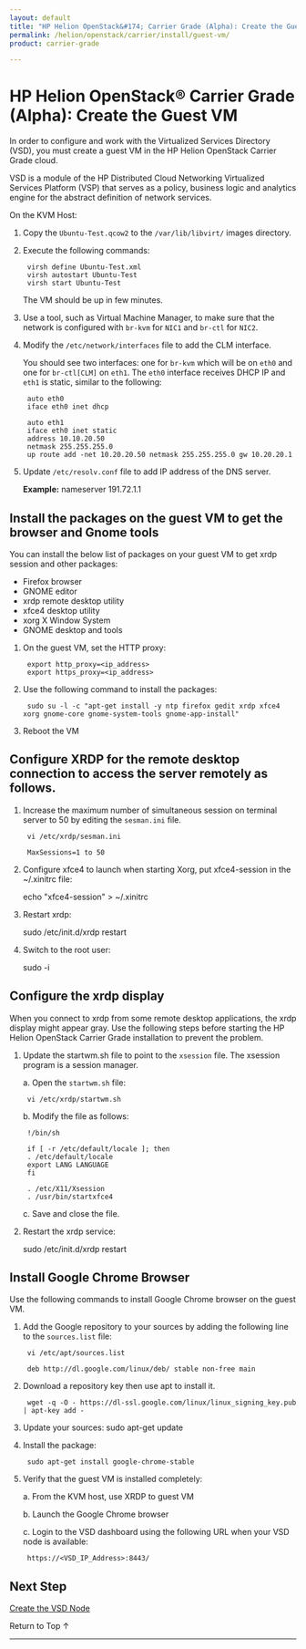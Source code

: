 ```yaml
---
layout: default
title: "HP Helion OpenStack&#174; Carrier Grade (Alpha): Create the Guest VM"
permalink: /helion/openstack/carrier/install/guest-vm/
product: carrier-grade

---
```

<!--UNDER REVISION-->


<script>

function PageRefresh {
onLoad="window.refresh"
}

PageRefresh();

</script>

# HP Helion OpenStack&#174; Carrier Grade (Alpha): Create the Guest VM 

In order to configure and work with the Virtualized Services Directory (VSD), you must create a guest VM in the HP Helion OpenStack Carrier Grade cloud.

VSD is a module of the HP Distributed Cloud Networking Virtualized Services Platform (VSP) that serves as a policy, business logic and analytics engine for the abstract definition of network services.

On the KVM Host:

1. Copy the `Ubuntu-Test.qcow2` to the `/var/lib/libvirt/` images directory.

2. Execute the following commands:

		virsh define Ubuntu-Test.xml
		virsh autostart Ubuntu-Test
		virsh start Ubuntu-Test

	The VM should be up in few minutes. 

3. Use a tool, such as Virtual Machine Manager, to make sure that the network is configured with `br-kvm` for `NIC1` and `br-ctl` for `NIC2`.

4. Modify the `/etc/network/interfaces` file to add the CLM interface. 


	You should see two interfaces: one for `br-kvm` which will be on `eth0` and one for `br-ctl[CLM]` on `eth1`. The `eth0` interface receives DHCP IP and `eth1` is static, similar to the following:

		auto eth0
		iface eth0 inet dhcp

		auto eth1
		iface eth0 inet static
		address 10.10.20.50
		netmask 255.255.255.0
		up route add -net 10.20.20.50 netmask 255.255.255.0 gw 10.20.20.1

5. Update `/etc/resolv.conf` file to add IP address of the DNS server.

	**Example:**
		nameserver     191.72.1.1

## Install the packages on the guest VM to get the browser and Gnome tools

You can install the below list of packages on your guest VM to get xrdp session and other packages:

* Firefox browser
* GNOME editor
* xrdp remote desktop utility
* xfce4 desktop utility
* xorg X Window System
* GNOME desktop and tools

1. On the guest VM, set the HTTP proxy:

		export http_proxy=<ip_address>
		export https_proxy=<ip_address>

2. Use the following command to install the packages:

		sudo su -l -c "apt-get install -y ntp firefox gedit xrdp xfce4 xorg gnome-core gnome-system-tools gnome-app-install"

3. Reboot the VM

## Configure XRDP for the remote desktop connection to access the server remotely as follows.

1. Increase the maximum number of simultaneous session on terminal server to 50 by editing the `sesman.ini` file.

		vi /etc/xrdp/sesman.ini

		MaxSessions=1 to 50

2. Configure xfce4 to launch when starting Xorg, put xfce4-session in the ~/.xinitrc file: 

	echo "xfce4-session" > ~/.xinitrc

3. Restart xrdp:

	sudo /etc/init.d/xrdp restart

4. Switch to the root user:

	sudo -i

## Configure the xrdp display

When you connect to xrdp from some remote desktop applications, the xrdp display might appear gray. Use the following steps before starting the HP Helion OpenStack Carrier Grade installation to prevent the problem.

1. Update the startwm.sh file to point to the `xsession` file. The xsession program is a session manager.

	a. Open the `startwm.sh` file:

		vi /etc/xrdp/startwm.sh

	b. Modify the file as follows:

		!/bin/sh

		if [ -r /etc/default/locale ]; then
		. /etc/default/locale
		export LANG LANGUAGE
		fi

		. /etc/X11/Xsession
		. /usr/bin/startxfce4

	c. Save and close the file.

2. Restart the xrdp service:

	sudo /etc/init.d/xrdp restart

## Install Google Chrome Browser

Use the following commands to install Google Chrome browser on the guest VM.

1. Add the Google repository to your sources by adding the following line to the `sources.list` file:

		vi /etc/apt/sources.list

		deb http://dl.google.com/linux/deb/ stable non-free main

2. Download a repository key then use apt to install it.

		wget -q -O - https://dl-ssl.google.com/linux/linux_signing_key.pub | apt-key add -

3. Update your sources:
		sudo apt-get update

4. Install the package:

		sudo apt-get install google-chrome-stable

5. Verify that the guest VM is installed completely: 

	a. From the KVM host, use XRDP to guest VM  

	b. Launch the Google Chrome browser 

	c. Login to the VSD dashboard using the following URL when your VSD node is available:

		https://<VSD_IP_Address>:8443/  


## Next Step

 [Create the VSD Node](/helion/openstack/carrier/install/vsd-node/)


<a href="#top" style="padding:14px 0px 14px 0px; text-decoration: none;"> Return to Top &#8593; </a>

---


